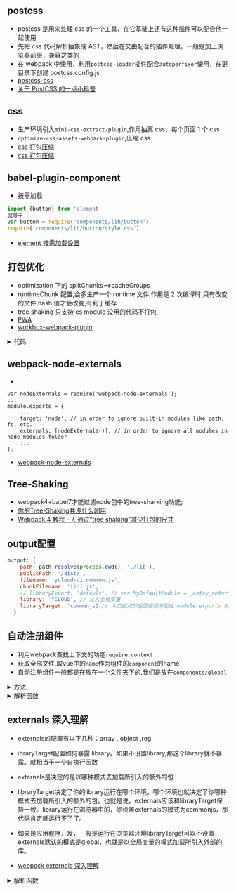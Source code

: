 <!--
 * @Author: yangjj
 * @Date: 2019-08-13 09:01:16
 * @LastEditors: yangjj
 * @LastEditTime: 2019-08-21 10:57:02
 * @Description: file content
 -->
## postcss
- postcss 是用来处理 css 的一个工具，在它基础上还有这种插件可以配合他一起使用
- 先把 css 代码解析抽象成 AST，然后在交由配合的插件处理，一般是加上浏览器前缀，兼容之类的
- 在 webpack 中使用，利用`postcss-loader`插件配合`autoperfixer`使用，在更目录下创建 postcss.config.js
- [postcss-css](https://www.ibm.com/developerworks/cn/web/1604-postcss-css/index.html)
- [关于 PostCSS 的一点小科普](https://juejin.im/post/5a31ef8f6fb9a0450b6666a0)

## css
- 生产环境引入`mini-css-extract-plugin`,作用抽离 css，每个页面 1 个 css
- `optimize-css-assets-webpack-plugin`,压缩 css
- [css 打包压缩](https://blog.csdn.net/lsvtogergo/article/details/84959009)
- [css 打包压缩](https://zhuanlan.zhihu.com/p/37251575)

## babel-plugin-component
- 按需加载

```js
import {button} from 'element'
就等于
var button = require('components/lib/button')
require('components/lib/button/style.css')
```

- [element 按需加载设置](https://segmentfault.com/a/1190000015884948)

## 打包优化

- optimization 下的 splitChunks==>cacheGroups
- runtimeChunk 配置,会多生产一个 runtime 文件,作用是 2 次编译时,只有改变的文件,hash 值才会改变,有利于缓存
- tree shaking 只支持 es module 没用的代码不打包
- [PWA](https://blog.csdn.net/i10630226/article/details/78885664)
- [workbox-webpack-plugin](https://blog.csdn.net/mjzhang1993/article/details/79584854)

<details>
<summary>代码</summary>

```js
module.exports = {
  //...
  optimization: {
    usedExports: true,//生产环境默认打开的
    runtimeChunk:{
        name:'runtime'
    },
    splitChunks: {
      chunks: 'async', //同步/异步
      minSize: 30000, //基于多少时才做代码分割
      maxSize: 0,
      minChunks: 1,
      maxAsyncRequests: 5,
      maxInitialRequests: 3,
      automaticNameDelimiter: '~',
      name: true,
      cacheGroups: { //分组打包,针对同步打包
        vendors: {
          test: /[\\/]node_modules[\\/]/,
          priority: -10
        },
        default: {
          minChunks: 2,
          priority: -20,
          reuseExistingChunk: true //以打包的就不会重复打包了
        }
      }
    }
  }
};
```
</details>

## webpack-node-externals
* 
```
var nodeExternals = require('webpack-node-externals');
...
module.exports = {
    ...
    target: 'node', // in order to ignore built-in modules like path, fs, etc.
    externals: [nodeExternals()], // in order to ignore all modules in node_modules folder
    ...
};
```
* [webpack-node-externals](https://www.npmjs.com/package/webpack-node-externals)

## Tree-Shaking
* webpack4+babel7才能过滤node包中的tree-sharking功能;
* [你的Tree-Shaking并没什么卵用](https://juejin.im/post/5a5652d8f265da3e497ff3de)
* [Webpack 4 教程 - 7. 通过“tree shaking”减少打包的尺寸](https://segmentfault.com/a/1190000016767989)

## output配置
```js
output: {
    path: path.resolve(process.cwd(), './lib'),
    publicPath: '/dist/',
    filename: 'ycloud-ui.common.js',
    chunkFilename: '[id].js',
    // libraryExport: 'default', // var MyDefaultModule = _entry_return_.default
    library: 'YCLOUD', // 注入全局变量
    libraryTarget: 'commonjs2'// 入口起点的返回值将分配给 module.exports 对象
  }
```


## 自动注册组件
* 利用webpack查找上下文的功能`require.context`
* 获取全部文件,取vue中的`name`作为组件的`component`的name
* 自动注册组件一般都是在放在一个文件夹下的,我们是放在`components/global`

<details>
<summary>方法</summary>

``` js
import Vue from 'vue';
// 自动加载 global 目录下的 .vue 结尾的文件
/**
 * @description: 
 * @param {参数1:相对路径} 
 * @param {参数2:是否深度查找} 
 * @param {参数3:正则匹配} 
 * @return: 返回一个函数
 */
const componentsContext = require.context('./', true, /index.vue$/);

componentsContext.keys().forEach(component => {
    const componentConfig = componentsContext(component);
    // 兼容 import export 和 require module.export 两种规范
    const ctrl = componentConfig.default || componentConfig;
    Vue.component(ctrl.name, ctrl);
});

```
</details>


<details>
<summary>解析函数</summary>

```js
var map = {
	"./corpDict/index.vue": "./src/components/global/corpDict/index.vue",
	"./dateRangePicker/index.vue": "./src/components/global/dateRangePicker/index.vue",
	"./extendSelect/index.vue": "./src/components/global/extendSelect/index.vue",
	"./filePreview/index.vue": "./src/components/global/filePreview/index.vue",
	"./print/index.vue": "./src/components/global/print/index.vue"
};
function webpackContext(req) {
	var id = webpackContextResolve(req);
	return __webpack_require__(id);
}
function webpackContextResolve(req) {
	var id = map[req];
	if(!(id + 1)) { // check for number or string
		var e = new Error("Cannot find module '" + req + "'");
		e.code = 'MODULE_NOT_FOUND';
		throw e;
	}
	return id;
}
webpackContext.keys = function webpackContextKeys() {
	return Object.keys(map);
};
webpackContext.resolve = webpackContextResolve;
module.exports = webpackContext;
webpackContext.id = "./src/components/global sync recursive index.vue$";
```
</details>


## externals 深入理解
* externals的配置有以下几种：array , object ,reg
* ibraryTarget配置如何暴露 library。如果不设置library,那这个library就不暴露。就相当于一个自执行函数
* externals是决定的是以哪种模式去加载所引入的额外的包
* libraryTarget决定了你的library运行在哪个环境，哪个环境也就决定了你哪种模式去加载所引入的额外的包。也就是说，externals应该和libraryTarget保持一致。library运行在浏览器中的，你设置externals的模式为commonjs，那代码肯定就运行不了了。
* 如果是应用程序开发，一般是运行在浏览器环境libraryTarget可以不设置，externals默认的模式是global，也就是以全局变量的模式加载所引入外部的库。


* [webpack externals 深入理解](https://segmentfault.com/a/1190000012113011)

<details>
<summary>解析函数</summary>

```js
externals: {
  "lodash": {
        commonjs: "lodash",//如果我们的库运行在Node.js环境中，import _ from 'lodash'等价于const _ = require('lodash')
        commonjs2: "lodash",//同上
        amd: "lodash",//如果我们的库使用require.js等加载,等价于 define(["lodash"], factory);
        root: "_"//如果我们的库在浏览器中使用，需要提供一个全局的变量‘_’，等价于 var _ = (window._) or (_);
  }
}
```
</details>